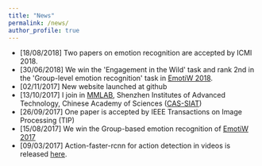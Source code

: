 ```yaml
---
title: "News"
permalink: /news/
author_profile: true
---
```

 * [18/08/2018] Two papers on emotion recognition are accepted by ICMI 2018.
 * [30/06/2018] We win the 'Engagement in the Wild' task and rank 2nd in the 'Group-level emotion recognition' task in [EmotiW 2018](https://sites.google.com/view/emotiw2018/challenge-details).
 * [02/11/2017] New website launched at github
 * [13/10/2017] I join in [MMLAB](mmlab.siat.ac.cn), Shenzhen Institutes of Advanced Technology, Chinese Academy of Sciences ([CAS-SIAT](http://www.siat.cas.cn/))
 * [26/09/2017] One paper is accepted by IEEE Transactions on Image Processing (TIP)
 * [15/08/2017] We win the Group-based emotion recognition of [EmotiW 2017](https://sites.google.com/site/emotiwchallenge/home)
 * [09/03/2017] Action-faster-rcnn for action detection in videos is released [here](https://github.com/pengxj/action-faster-rcnn). 


